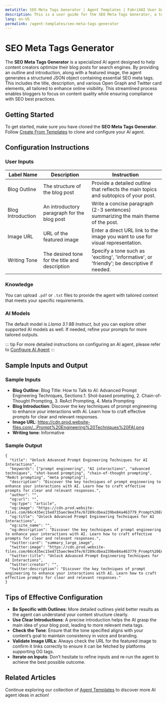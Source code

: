 ```yaml
---
metatitle: SEO Meta Tags Generator | Agent Templates | FabriXAI User Guide
description: This is a user guide for the SEO Meta Tags Generator, a tool designed to create optimized SEO meta tags for blog posts based on provided outlines and introductions.
lang: en-US
permalink: /agent-templates/seo-meta-tags-generator
---
```


# SEO Meta Tags Generator

The **SEO Meta Tags Generator** is a specialized AI agent designed to help content creators optimize their blog posts for search engines. By providing an outline and introduction, along with a featured image, the agent generates a structured JSON object containing essential SEO meta tags. This includes the title, description, and various Open Graph and Twitter card elements, all tailored to enhance online visibility. This streamlined process enables bloggers to focus on content quality while ensuring compliance with SEO best practices.


## Getting Started

To get started, make sure you have cloned the **SEO Meta Tags Generator**. Follow [Create From Templates](/en-us/create-from-templates/) to clone and configure your AI agent.


## Configuration Instructions

### User Inputs

| Label Name       | Description                                    | Instruction                                                                                |
| ----------------- | ---------------------------------------------- | ------------------------------------------------------------------------------------------ |
| Blog Outline      | The structure of the blog post                 | Provide a detailed outline that reflects the main topics and subtopics of your post.       |
| Blog Introduction | An introductory paragraph for the blog post    | Write a concise paragraph (2-3 sentences) summarizing the main theme of the post.          |
| Image URL         | URL of the featured image                      | Enter a direct URL link to the image you want to use for visual representation.            |
| Writing Tone      | The desired tone for the title and description | Specify a tone such as 'exciting', 'informative', or 'friendly'; be descriptive if needed. |

### Knowledge

You can upload `.pdf` or `.txt` files to provide the agent with tailored context that meets your specific requirements.

### AI Models

The default model is *Llama 3.1 8B Instruct*, but you can explore other supported AI models as well. If needed, refine your prompts for more tailored outputs.

::: tip
For more detailed instructions on configuring an AI agent, please refer to [Configure AI Agent](/en-us/configuer-ai-agent/)
:::


## Sample Inputs and Output

### Sample Inputs

- **Blog Outline**: Blog Title: How to Talk to AI: Advanced Prompt Engineering Techniques, Sections:1. Shot-based prompting, 2. Chain-of-Thought Prompting, 3. ReAct Prompting, 4. Meta Prompting
- **Blog Introduction**: Discover the key techniques of prompt engineering to enhance your interactions with AI. Learn how to craft effective prompts for clear and relevant responses.
- **Image URL**: https://cdn.prod.website-files.com/...Prompt%20Engineering%20Techniques%20FAI.png
- **Writing tone**: Informative

### Sample Output

```
{
  "title": "Unlock Advanced Prompt Engineering Techniques for AI Interactions",
  "keywords": ["prompt engineering", "AI interactions", "advanced techniques", "shot-based prompting", "chain-of-thought prompting", "ReAct prompting", "meta prompting"],
  "description": "Discover the key techniques of prompt engineering to enhance your interactions with AI. Learn how to craft effective prompts for clear and relevant responses.",
  "author": "",
  "og:url": "",
  "og:type": "article",
  "og:image": "https://cdn.prod.website-files.com/66c435ec15ed715aec9ee3fe/67289cdbea239be84a463779_Prompt%20Engineering%20Techniques%20FAI.png",
  "og:title": "Unlock Advanced Prompt Engineering Techniques for AI Interactions",
  "og:site_name": "",
  "og:description": "Discover the key techniques of prompt engineering to enhance your interactions with AI. Learn how to craft effective prompts for clear and relevant responses.",
  "twitter:card": "summary_large_image",
  "twitter:image": "https://cdn.prod.website-files.com/66c435ec15ed715aec9ee3fe/67289cdbea239be84a463779_Prompt%20Engineering%20Techniques%20FAI.png",
  "twitter:title": "Unlock Advanced Prompt Engineering Techniques for AI Interactions",
  "twitter:creator": "",
  "twitter:description": "Discover the key techniques of prompt engineering to enhance your interactions with AI. Learn how to craft effective prompts for clear and relevant responses."
}
```

## Tips of Effective Configuration

- **Be Specific with Outlines**: More detailed outlines yield better results as the agent can understand your content structure clearly.
- **Use Clear Introductions**: A precise introduction helps the AI grasp the main idea of your blog post, leading to more relevant meta tags.
- **Check the Tone**: Ensure that the tone specified aligns with your content’s goal to maintain consistency in voice and branding.
- **Validate Image URLs**: Always check the URL for the featured image to confirm it links correctly to ensure it can be fetched by platforms supporting OG tags.
- **Iterate on Inputs**: Don’t hesitate to refine inputs and re-run the agent to achieve the best possible outcome.


## Related Articles
Continue exploring our collection of [Agent Templates](/en-us/agent-templates/) to discover more AI agent ideas in action!
